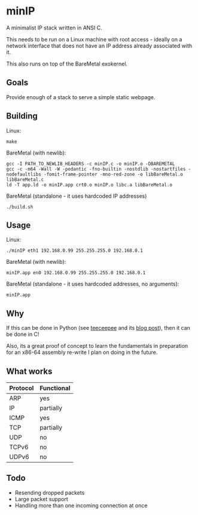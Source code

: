minIP
========

A minimalist IP stack written in ANSI C.

This needs to be run on a Linux machine with root access - ideally on a network interface that does not have an IP address already associated with it.

This also runs on top of the BareMetal exokernel.

Goals
--------

Provide enough of a stack to serve a simple static webpage.

Building
--------

Linux:

	make

BareMetal (with newlib):

	gcc -I PATH_TO_NEWLIB_HEADERS -c minIP.c -o minIP.o -DBAREMETAL
	gcc -c -m64 -Wall -W -pedantic -fno-builtin -nostdlib -nostartfiles -nodefaultlibs -fomit-frame-pointer -mno-red-zone -o libBareMetal.o libBareMetal.c
	ld -T app.ld -o minIP.app crt0.o minIP.o libc.a libBareMetal.o

BareMetal (standalone - it uses hardcoded IP addresses)

	./build.sh

Usage
--------

Linux:

	./minIP eth1 192.168.0.99 255.255.255.0 192.168.0.1

BareMetal (with newlib):

	minIP.app en0 192.168.0.99 255.255.255.0 192.168.0.1

BareMetal (standalone - it uses hardcoded addresses, no arguments):

	minIP.app

Why
--------

If this can be done in Python (see [teeceepee](https://github.com/jvns/teeceepee) and its [blog post](http://jvns.ca/blog/2014/08/12/what-happens-if-you-write-a-tcp-stack-in-python/)), then it can be done in C!

Also, its a great proof of concept to learn the fundamentals in preparation for an x86-64 assembly re-write I plan on doing in the future.

What works
--------

Protocol | Functional
-----|-----
ARP | yes
IP | partially
ICMP | yes
TCP | partially
UDP | no
TCPv6 | no
UDPv6 | no

Todo
--------
- Resending dropped packets
- Large packet support
- Handling more than one incoming connection at once
